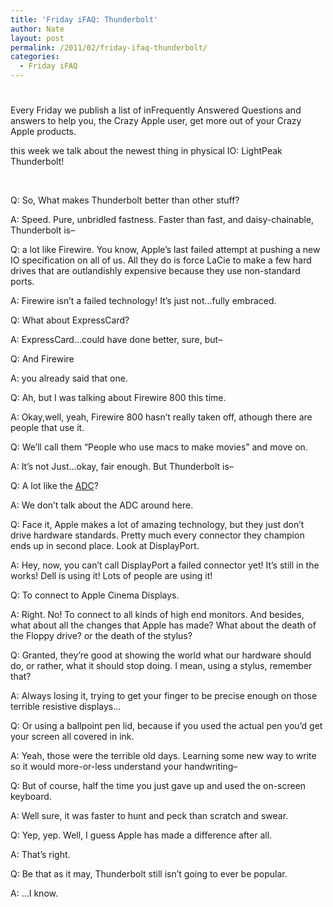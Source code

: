 ```yaml
---
title: 'Friday iFAQ: Thunderbolt'
author: Nate
layout: post
permalink: /2011/02/friday-ifaq-thunderbolt/
categories:
  - Friday iFAQ
---
```

# 

Every Friday we publish a list of inFrequently Answered Questions and answers to help you, the Crazy Apple user, get more out of your Crazy Apple products.

this week we talk about the newest thing in physical IO: LightPeak Thunderbolt!

 

Q: So, What makes Thunderbolt better than other stuff?

A: Speed. Pure, unbridled fastness. Faster than fast, and daisy-chainable, Thunderbolt is–

Q: a lot like Firewire. You know, Apple’s last failed attempt at pushing a new IO specification on all of us. All they do is force LaCie to make a few hard drives that are outlandishly expensive because they use non-standard ports.

A: Firewire isn’t a failed technology! It’s just not…fully embraced.

Q: What about ExpressCard?

A: ExpressCard…could have done better, sure, but–

Q: And Firewire

A: you already said that one.

Q: Ah, but I was talking about Firewire 800 this time.

A: Okay,well, yeah, Firewire 800 hasn’t really taken off, athough there are people that use it.

Q: We’ll call them “People who use macs to make movies” and move on.

A: It’s not Just…okay, fair enough. But Thunderbolt is–

Q: A lot like the [ADC][1]?

 [1]: http://en.wikipedia.org/wiki/Apple_Display_Connector

A: We don’t talk about the ADC around here.

Q: Face it, Apple makes a lot of amazing technology, but they just don’t drive hardware standards. Pretty much every connector they champion ends up in second place. Look at DisplayPort.

A: Hey, now, you can’t call DisplayPort a failed connector yet! It’s still in the works! Dell is using it! Lots of people are using it!

Q: To connect to Apple Cinema Displays. 

A: Right. No! To connect to all kinds of high end monitors. And besides, what about all the changes that Apple has made? What about the death of the Floppy drive? or the death of the stylus?

Q: Granted, they’re good at showing the world what our hardware should do, or rather, what it should stop doing. I mean, using a stylus, remember that?

A: Always losing it, trying to get your finger to be precise enough on those terrible resistive displays…

Q: Or using a ballpoint pen lid, because if you used the actual pen you’d get your screen all covered in ink.

A: Yeah, those were the terrible old days. Learning some new way to write so it would more-or-less understand your handwriting–

Q: But of course, half the time you just gave up and used the on-screen keyboard.

A: Well sure, it was faster to hunt and peck than scratch and swear.

Q: Yep, yep. Well, I guess Apple has made a difference after all.

A: That’s right.

Q: Be that as it may, Thunderbolt still isn’t going to ever be popular.

A: …I know.